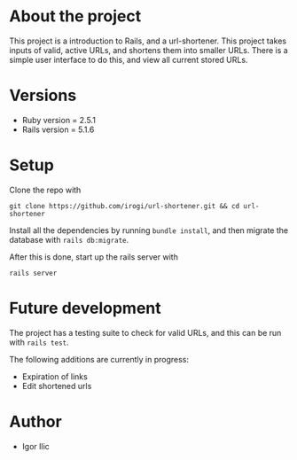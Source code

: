 # About the project

This project is a introduction to Rails, and a url-shortener. This project takes inputs of valid, active URLs, and shortens them into smaller URLs. There is a simple user interface to do this, and view all current stored URLs.

# Versions

* Ruby version = 2.5.1
* Rails version = 5.1.6

# Setup
Clone the repo with

`git clone https://github.com/irogi/url-shortener.git && cd url-shortener`

Install all the dependencies by running `bundle install`, and then migrate the database with `rails db:migrate`.

After this is done, start up the rails server with

`rails server`

# Future development
The project has a testing suite to check for valid URLs, and this can be run with `rails test`.

The following additions are currently in progress:

* Expiration of links
* Edit shortened urls

# Author

* Igor Ilic
